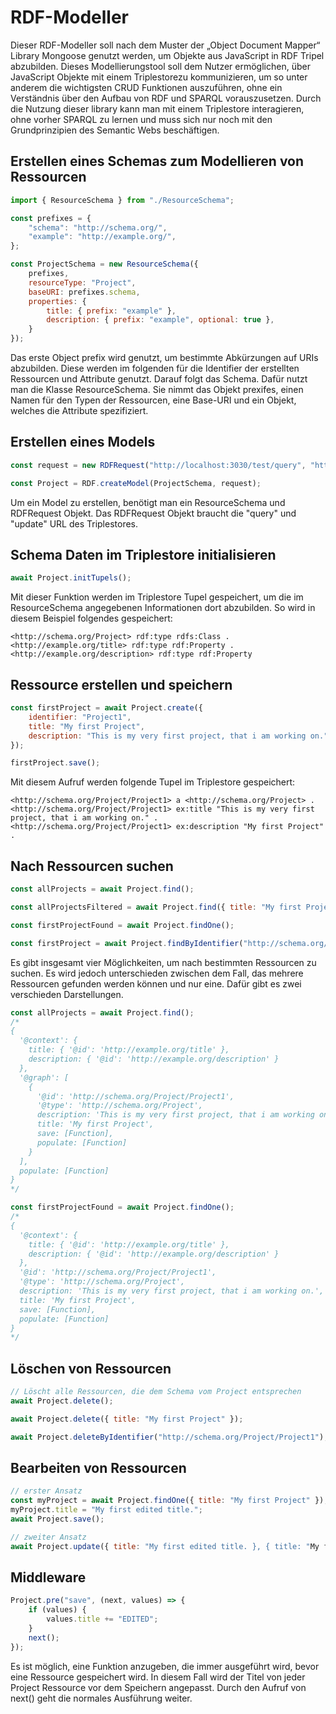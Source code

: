 # RDF-Modeller

Dieser RDF-Modeller soll nach dem Muster der „Object Document Mapper“ Library Mongoose genutzt werden, um Objekte aus JavaScript in RDF Tripel abzubilden. Dieses Modellierungstool soll dem Nutzer ermöglichen, über JavaScript Objekte mit einem Triplestorezu kommunizieren, um so unter anderem die wichtigsten CRUD Funktionen auszuführen, ohne ein Verständnis über den Aufbau von RDF und SPARQL vorauszusetzen. Durch die Nutzung dieser library kann man mit einem Triplestore interagieren, ohne vorher SPARQL zu lernen und muss sich nur noch mit den Grundprinzipien des Semantic Webs beschäftigen.

## Erstellen eines Schemas zum Modellieren von Ressourcen

```javascript
import { ResourceSchema } from "./ResourceSchema";

const prefixes = {
    "schema": "http://schema.org/",
    "example": "http://example.org/",
};

const ProjectSchema = new ResourceSchema({
    prefixes,
    resourceType: "Project",
    baseURI: prefixes.schema,
    properties: {
        title: { prefix: "example" },
        description: { prefix: "example", optional: true },
    }
});
```

Das erste Object prefix wird genutzt, um bestimmte Abkürzungen auf URIs abzubilden. Diese werden im folgenden für die Identifier der erstellten Ressourcen und Attribute genutzt.
Darauf folgt das Schema. Dafür nutzt man die Klasse ResourceSchema. Sie nimmt das Objekt prexifes, einen Namen für den Typen der Ressourcen, eine Base-URI und ein Objekt, welches die Attribute spezifiziert.

## Erstellen eines Models

```javascript
const request = new RDFRequest("http://localhost:3030/test/query", "http://localhost:3030/test/update");

const Project = RDF.createModel(ProjectSchema, request);
```

Um ein Model zu erstellen, benötigt man ein ResourceSchema und RDFRequest Objekt. Das RDFRequest Objekt braucht die "query" und "update" URL des Triplestores.

## Schema Daten im Triplestore initialisieren

```javascript
await Project.initTupels();
```

Mit dieser Funktion werden im Triplestore Tupel gespeichert, um die im ResourceSchema angegebenen Informationen dort abzubilden. So wird in diesem Beispiel folgendes gespeichert:

```
<http://schema.org/Project> rdf:type rdfs:Class .
<http://example.org/title> rdf:type rdf:Property .
<http://example.org/description> rdf:type rdf:Property
```

## Ressource erstellen und speichern


```javascript
const firstProject = await Project.create({
    identifier: "Project1",
    title: "My first Project",
    description: "This is my very first project, that i am working on."
});

firstProject.save();
```

Mit diesem Aufruf werden folgende Tupel im Triplestore gespeichert:

```
<http://schema.org/Project/Project1> a <http://schema.org/Project> .
<http://schema.org/Project/Project1> ex:title "This is my very first project, that i am working on." .
<http://schema.org/Project/Project1> ex:description "My first Project" .
```

## Nach Ressourcen suchen

```javascript
const allProjects = await Project.find();

const allProjectsFiltered = await Project.find({ title: "My first Project" });

const firstProjectFound = await Project.findOne();

const firstProject = await Project.findByIdentifier("http://schema.org/Project/Project1");
```

Es gibt insgesamt vier Möglichkeiten, um nach bestimmten Ressourcen zu suchen. Es wird jedoch unterschieden zwischen dem Fall, das mehrere Ressourcen gefunden werden können und nur eine. Dafür gibt es zwei verschieden Darstellungen.

```javascript
const allProjects = await Project.find();
/*
{
  '@context': {
    title: { '@id': 'http://example.org/title' },
    description: { '@id': 'http://example.org/description' }
  },
  '@graph': [
    {
      '@id': 'http://schema.org/Project/Project1',
      '@type': 'http://schema.org/Project',
      description: 'This is my very first project, that i am working on.',
      title: 'My first Project',
      save: [Function],
      populate: [Function]
    }
  ],
  populate: [Function]
}
*/

const firstProjectFound = await Project.findOne();
/*
{
  '@context': {
    title: { '@id': 'http://example.org/title' },
    description: { '@id': 'http://example.org/description' }
  },
  '@id': 'http://schema.org/Project/Project1',
  '@type': 'http://schema.org/Project',
  description: 'This is my very first project, that i am working on.',
  title: 'My first Project',
  save: [Function],
  populate: [Function]
}
*/
```

## Löschen von Ressourcen

```javascript
// Löscht alle Ressourcen, die dem Schema vom Project entsprechen
await Project.delete();

await Project.delete({ title: "My first Project" });

await Project.deleteByIdentifier("http://schema.org/Project/Project1");
```

## Bearbeiten von Ressourcen

```javascript
// erster Ansatz
const myProject = await Project.findOne({ title: "My first Project" });
myProject.title = "My first edited title.";
await Project.save();

// zweiter Ansatz
await Project.update({ title: "My first edited title. }, { title: "My first Project" });
```

## Middleware

```javascript
Project.pre("save", (next, values) => {
    if (values) {
        values.title += "EDITED";
    }
    next();
});
```

Es ist möglich, eine Funktion anzugeben, die immer ausgeführt wird, bevor eine Ressource gespeichert wird. In diesem Fall wird der Titel von jeder Project Ressource vor dem Speichern angepasst. Durch den Aufruf von next() geht die normales Ausführung weiter.